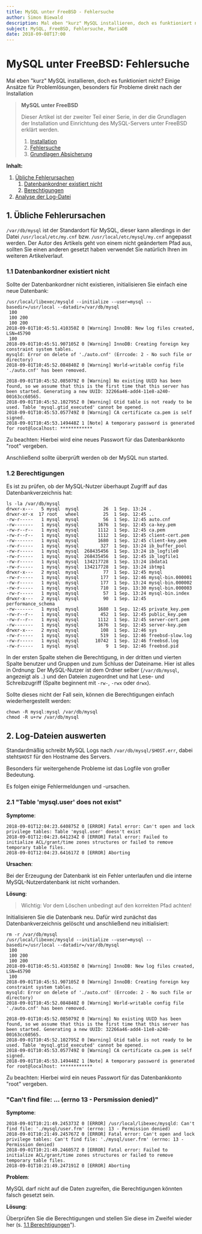 ```yaml
---
title: MySQL unter FreeBSD - Fehlersuche
author: Simon Biewald
description: Mal eben "kurz" MySQL installieren, doch es funktioniert nicht? Einige Ansätze für Problemlösungen.
subject: MySQL, FreeBSD, Fehlersuche, MariaDB
date: 2018-09-08T17:00
---
```



# MySQL unter FreeBSD: Fehlersuche

Mal eben "kurz" MySQL installieren, doch es funktioniert nicht?
Einige Ansätze für Problemlösungen, besonders für Probleme direkt nach der Installation

<blockquote class="note">
    <b>MySQL unter FreeBSD</b>
    <p>
    Dieser Artikel ist der zweiter Teil einer Serie, in der die Grundlagen
    der Installation und Einrichtung des MySQL-Servers unter FreeBSD erklärt werden.<br>
    </p>
    <ol>
        <li><a href="/konfiguration/mysql/installation">Installation</a></li>
        <li><a href="/konfiguration/mysql/fehlersuche">Fehlersuche</a></li>
        <li><a href="/konfiguration/mysql/absicherung">Grundlagen Absicherung</a></li>
    </ol>
</blockquote>

<b>Inhalt:</b>

 1. [Übliche Fehlerursachen](#1)
    1. [Datenbankordner existiert nicht](#1.1)
    2. [Berechtigungen](#1.2)
 2. [Analyse der Log-Datei](#2)

<a id="1"></a>
## 1. Übliche Fehlerursachen

`/var/db/mysql` ist der Standardort für MySQL, dieser kann allerdings in der Datei
`/usr/local/etc/my.cnf` bzw. `/usr/local/etc/mysql/my.cnf` angepasst werden. 
Der Autor des Artikels geht von einem nicht geändertem Pfad aus, 
sollten Sie einen  anderen gesetzt haben verwendet Sie natürlich Ihren
im weiteren Artikelverlauf.

<a id="1.1"></a>
### 1.1 Datenbankordner existiert nicht

Sollte der Datenbankordner nicht existieren, initialisieren Sie einfach
eine neue Datenbank:

<pre class="command-line language-bash" data-user="root" data-host="freebsd" data-output="2-14">
<code class="language-bash">/usr/local/libexec/mysqld --initialize --user=mysql --basedir=/usr/local --datadir=/var/db/mysql
 100
 100 200
 100 200
2018-09-01T10:45:51.410350Z 0 [Warning] InnoDB: New log files created, LSN=45790
 100
2018-09-01T10:45:51.907105Z 0 [Warning] InnoDB: Creating foreign key constraint system tables.
mysqld: Error on delete of './auto.cnf' (Errcode: 2 - No such file or directory)
2018-09-01T10:45:52.084840Z 0 [Warning] World-writable config file './auto.cnf' has been removed.

2018-09-01T10:45:52.085079Z 0 [Warning] No existing UUID has been found, so we assume that this is the first time that this server has been started. Generating a new UUID: 32266a46-add4-11e8-a240-00163cc60565.
2018-09-01T10:45:52.102795Z 0 [Warning] Gtid table is not ready to be used. Table 'mysql.gtid_executed' cannot be opened.
2018-09-01T10:45:53.057749Z 0 [Warning] CA certificate ca.pem is self signed.
2018-09-01T10:45:53.149448Z 1 [Note] A temporary password is generated for root@localhost: ************</code></pre>

Zu beachten: Hierbei wird eine neues Passwort für das Datenbankkonto "root" vergeben.

Anschließend sollte überprüft werden ob der MySQL nun started.

<a id="1.2"></a>
### 1.2 Berechtigungen

Es ist zu prüfen, ob der MySQL-Nutzer überhaupt Zugriff auf das Datenbankverzeichnis hat:

<pre class="command-line language-bash" data-user="root" data-host="freebsd" data-output="2-27">
<code class="language-bash">ls -la /var/db/mysql
drwxr-x---   5 mysql  mysql         26  1 Sep. 13:24 .
drwxr-xr-x  17 root   wheel         25  1 Sep. 12:45 ..
-rw-r-----   1 mysql  mysql         56  1 Sep. 12:45 auto.cnf
-rw-------   1 mysql  mysql       1676  1 Sep. 12:45 ca-key.pem
-rw-r--r--   1 mysql  mysql       1112  1 Sep. 12:45 ca.pem
-rw-r--r--   1 mysql  mysql       1112  1 Sep. 12:45 client-cert.pem
-rw-------   1 mysql  mysql       1680  1 Sep. 12:45 client-key.pem
-rw-r-----   1 mysql  mysql        327  1 Sep. 13:24 ib_buffer_pool
-rw-r-----   1 mysql  mysql  268435456  1 Sep. 13:24 ib_logfile0
-rw-r-----   1 mysql  mysql  268435456  1 Sep. 12:45 ib_logfile1
-rw-r-----   1 mysql  mysql  134217728  1 Sep. 13:24 ibdata1
-rw-r-----   1 mysql  mysql  134217728  1 Sep. 13:24 ibtmp1
drwxr-x---   2 mysql  mysql         77  1 Sep. 12:45 mysql
-rw-r-----   1 mysql  mysql        177  1 Sep. 12:46 mysql-bin.000001
-rw-r-----   1 mysql  mysql        177  1 Sep. 13:24 mysql-bin.000002
-rw-r-----   1 mysql  mysql        710  1 Sep. 13:30 mysql-bin.000003
-rw-r-----   1 mysql  mysql         57  1 Sep. 13:24 mysql-bin.index
drwxr-x---   2 mysql  mysql         90  1 Sep. 12:45 performance_schema
-rw-------   1 mysql  mysql       1680  1 Sep. 12:45 private_key.pem
-rw-r--r--   1 mysql  mysql        452  1 Sep. 12:45 public_key.pem
-rw-r--r--   1 mysql  mysql       1112  1 Sep. 12:45 server-cert.pem
-rw-------   1 mysql  mysql       1676  1 Sep. 12:45 server-key.pem
drwxr-x---   2 mysql  mysql        108  1 Sep. 12:46 sys
-rw-r-----   1 mysql  mysql        519  1 Sep. 12:46 freebsd-slow.log
-rw-r-----   1 mysql  mysql      10742  1 Sep. 12:46 freebsd.log
-rw-r-----   1 mysql  mysql          9  1 Sep. 12:46 freebsd.pid</code></pre>

In der ersten Spalte stehen die Berechtigung, in der dritten und vierten Spalte benutzer und Gruppen
und zum Schluss der Dateiname. Hier ist alles in Ordnung: Der MySQL-Nutzer ist
dem Ordner selber (`/var/db/mysql`, angezeigt als `.`) und den Dateien zugeordnet und hat
Lese- und Schreibzugriff (Spalte beginnent mit `-rw-`, `-rwx` oder `drwx`).

Sollte dieses nicht der Fall sein,
können die Berechtigungen einfach wiederhergestellt werden:

<pre class="command-line language-bash" data-user="root" data-host="freebsd">
<code class="language-bash">chown -R mysql:mysql /var/db/mysql
chmod -R u+rw /var/db/mysql</code></pre>

<a id="2"></a>
## 2. Log-Dateien auswerten

Standardmäßig schreibt MySQL Logs nach `/var/db/mysql/$HOST.err`, dabei steht`$HOST` für den Hostname des Servers.

Besonders für weitergehende Probleme ist das Logfile von großer Bedeutung.

Es folgen einige Fehlermeldungen und -ursachen.

<a id="2.1"></a>
### 2.1 "Table 'mysql.user' does not exist"

**Symptome**:

<pre class="language-code">
<code class="language-code">2018-09-01T12:04:23.640875Z 0 [ERROR] Fatal error: Can't open and lock privilege tables: Table 'mysql.user' doesn't exist
2018-09-01T12:04:23.641234Z 0 [ERROR] Fatal error: Failed to initialize ACL/grant/time zones structures or failed to remove temporary table files.
2018-09-01T12:04:23.641617Z 0 [ERROR] Aborting
</code></pre>

**Ursachen**:

Bei der Erzeugung der Datenbank ist ein Fehler unterlaufen und die interne MySQL-Nutzerdatenbank ist nicht vorhanden.

**Lösung**:

<blockquote>Wichtig: Vor dem Löschen unbedingt auf den korrekten Pfad achten!</blockquote>

Initialisieren Sie die Datenbank neu. Dafür wird zunächst das Datenbankverzeichnis gelöscht und anschließend neu initialisiert:

<pre class="command-line language-bash" data-user="root" data-host="freebsd" data-output="3-15">
<code class="language-bash">rm -r /var/db/mysql
/usr/local/libexec/mysqld --initialize --user=mysql --basedir=/usr/local --datadir=/var/db/mysql
 100
 100 200
 100 200
2018-09-01T10:45:51.410350Z 0 [Warning] InnoDB: New log files created, LSN=45790
 100
2018-09-01T10:45:51.907105Z 0 [Warning] InnoDB: Creating foreign key constraint system tables.
mysqld: Error on delete of './auto.cnf' (Errcode: 2 - No such file or directory)
2018-09-01T10:45:52.084840Z 0 [Warning] World-writable config file './auto.cnf' has been removed.

2018-09-01T10:45:52.085079Z 0 [Warning] No existing UUID has been found, so we assume that this is the first time that this server has been started. Generating a new UUID: 32266a46-add4-11e8-a240-00163cc60565.
2018-09-01T10:45:52.102795Z 0 [Warning] Gtid table is not ready to be used. Table 'mysql.gtid_executed' cannot be opened.
2018-09-01T10:45:53.057749Z 0 [Warning] CA certificate ca.pem is self signed.
2018-09-01T10:45:53.149448Z 1 [Note] A temporary password is generated for root@localhost: ************</code></pre>

Zu beachten: Hierbei wird ein neues Passwort für das Datenbankkonto "root" vergeben.

<a id="2.2"></a>
### "Can't find file: ... (errno 13 - Persmission denied)"

**Symptome**:

<pre class="language-code">
<code class="language-code">2018-09-01T10:21:49.245373Z 0 [ERROR] /usr/local/libexec/mysqld: Can't find file: './mysql/user.frm' (errno: 13 - Permission denied)
2018-09-01T10:21:49.245767Z 0 [ERROR] Fatal error: Can't open and lock privilege tables: Can't find file: './mysql/user.frm' (errno: 13 - Permission denied)
2018-09-01T10:21:49.246057Z 0 [ERROR] Fatal error: Failed to initialize ACL/grant/time zones structures or failed to remove temporary table files.
2018-09-01T10:21:49.247191Z 0 [ERROR] Aborting
</code></pre>

**Problem**:

MySQL darf nicht auf die Daten zugreifen, die Berechtigungen könnten falsch gesetzt sein.

**Lösung**:

Überprüfen Sie die Berechtigungen und stellen Sie diese im Zweifel wieder her (s. [1.1 Berechtigungen](#1.1)").
